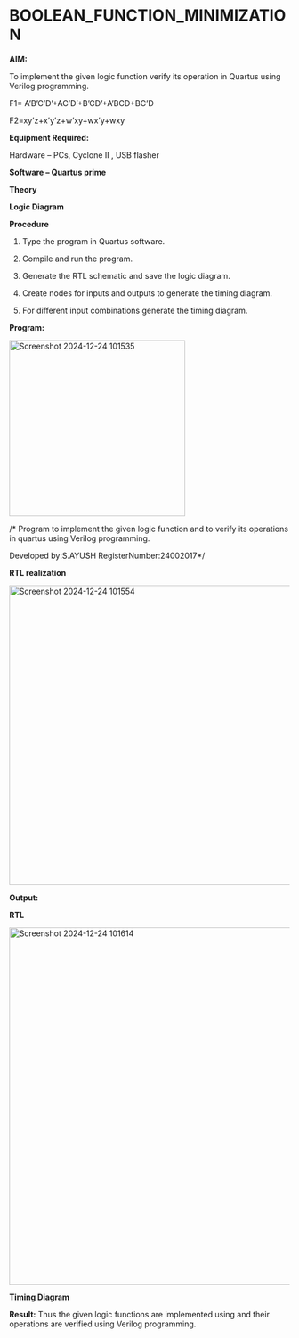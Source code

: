 # BOOLEAN_FUNCTION_MINIMIZATION

**AIM:**

To implement the given logic function verify its operation in Quartus using Verilog programming.

F1= A’B’C’D’+AC’D’+B’CD’+A’BCD+BC’D 

F2=xy’z+x’y’z+w’xy+wx’y+wxy

**Equipment Required:**

Hardware – PCs, Cyclone II , USB flasher

**Software – Quartus prime**

**Theory**

**Logic Diagram**

**Procedure**

1.	Type the program in Quartus software.

2.	Compile and run the program.

3.	Generate the RTL schematic and save the logic diagram.

4.	Create nodes for inputs and outputs to generate the timing diagram.

5.	For different input combinations generate the timing diagram.


**Program:**

<img width="316" alt="Screenshot 2024-12-24 101535" src="https://github.com/user-attachments/assets/d939f992-43b3-41a0-88a8-191fb973d68f" />

/* Program to implement the given logic function and to verify its operations in quartus using Verilog programming. 

Developed by:S.AYUSH RegisterNumber:24002017*/


**RTL realization**

<img width="538" alt="Screenshot 2024-12-24 101554" src="https://github.com/user-attachments/assets/bd947116-ba78-4938-a423-24bc159668d8" />

**Output:**

**RTL**

<img width="641" alt="Screenshot 2024-12-24 101614" src="https://github.com/user-attachments/assets/84124543-350d-4997-b3fc-bb3a3244810c" />

**Timing Diagram**

**Result:**
Thus the given logic functions are implemented using and their operations are verified using Verilog programming.


